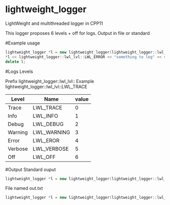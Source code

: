# lightweight_logger
LightWeight and multithreaded logger in CPP11

This logger proposes 6 levels + off for logs.
Output in file or standard

#Example usage
```cpp
lightweight_logger *l = new lightweight_logger(lightweight_logger::lwl_lvl::LWL_TRACE);
*l << lightweight_logger::lwl_lvl::LWL_ERROR << "something to log" << std::endl;
delete l;
```

#Logs Levels

Prefix lightweight_logger::lwl_lvl::
Example lightweight_logger::lwl_lvl::LWL_TRACE

Level   |  Name       | value
--------|-------------|-------
Trace   | LWL_TRACE   |  0
Info    | LWL_INFO    |  1
Debug   | LWL_DEBUG   |  2
Warning | LWL_WARNING |  3
Error   | LWL_EROR    |  4
Verbose | LWL_VERBOSE |  5
Off     | LWL_OFF     |  6

#Output
Standard ouput
```cpp
lightweight_logger *l = new lightweight_logger(lightweight_logger::lwl_lvl::LWL_TRACE);
```

File named out.txt
```cpp
lightweight_logger *l = new lightweight_logger(lightweight_logger::lwl_lvl::LWL_TRACE, "out.txt");
```
